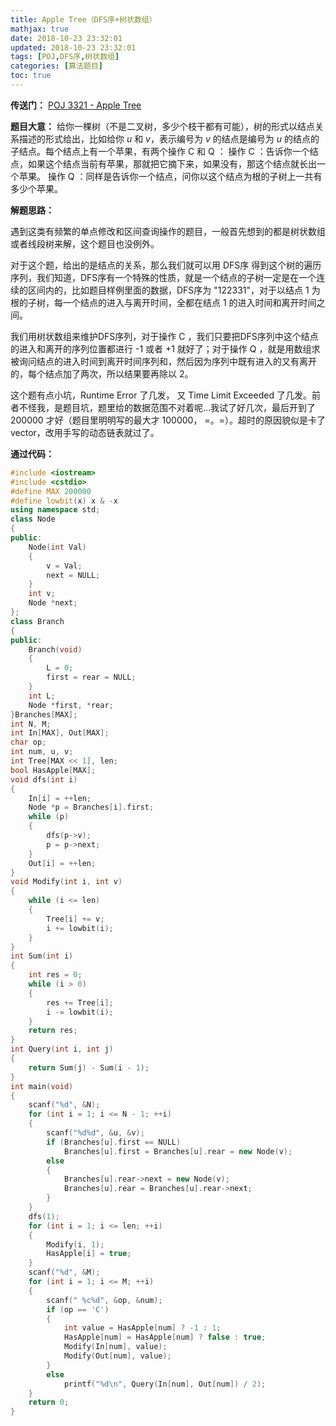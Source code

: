 ```yaml
---
title: Apple Tree（DFS序+树状数组）
mathjax: true
date: 2018-10-23 23:32:01
updated: 2018-10-23 23:32:01
tags: [POJ,DFS序,树状数组]
categories: [算法题目]
toc: true
---
```



**传送门：** [POJ 3321 - Apple Tree](http://poj.org/problem?id=3321)

**题目大意：**
给你一棵树（不是二叉树，多少个枝干都有可能），树的形式以结点关系描述的形式给出，比如给你 $u$ 和 $v$，表示编号为 $v$ 的结点是编号为 $u$ 的结点的子结点。每个结点上有一个苹果，有两个操作 C 和 Q ：
操作 C ：告诉你一个结点，如果这个结点当前有苹果，那就把它摘下来，如果没有，那这个结点就长出一个苹果。
操作 Q ：同样是告诉你一个结点，问你以这个结点为根的子树上一共有多少个苹果。

**解题思路：**

遇到这类有频繁的单点修改和区间查询操作的题目，一般首先想到的都是树状数组或者线段树来解，这个题目也没例外。

对于这个题，给出的是结点的关系，那么我们就可以用 DFS序 得到这个树的遍历序列，我们知道，DFS序有一个特殊的性质，就是一个结点的子树一定是在一个连续的区间内的，比如题目样例里面的数据，DFS序为 "122331"，对于以结点 1 为根的子树，每一个结点的进入与离开时间，全都在结点 1 的进入时间和离开时间之间。

我们用树状数组来维护DFS序列，对于操作 C ，我们只要把DFS序列中这个结点的进入和离开的序列位置都进行 -1 或者 +1 就好了；对于操作 Q ，就是用数组求被询问结点的进入时间到离开时间序列和，然后因为序列中既有进入的又有离开的，每个结点加了两次，所以结果要再除以 2。

这个题有点小坑，Runtime Error 了几发， 又 Time Limit Exceeded 了几发。前者不怪我，是题目坑，题里给的数据范围不对着呢...我试了好几次，最后开到了 200000 才好（题目里明明写的最大才 100000， =。=）。超时的原因貌似是卡了 vector，改用手写的动态链表就过了。<!--more-->

**通过代码：**
```cpp
#include <iostream>
#include <cstdio>
#define MAX 200000
#define lowbit(x) x & -x
using namespace std;
class Node
{
public:
    Node(int Val)
    {
        v = Val;
        next = NULL;
    }
    int v;
    Node *next;
};
class Branch
{
public:
    Branch(void)
    {
        L = 0;
        first = rear = NULL;
    }
    int L;
    Node *first, *rear;
}Branches[MAX];
int N, M;
int In[MAX], Out[MAX]; 
char op;
int num, u, v;
int Tree[MAX << 1], len;
bool HasApple[MAX];
void dfs(int i)
{
    In[i] = ++len;
    Node *p = Branches[i].first;
    while (p)
    {
        dfs(p->v);
        p = p->next;
    }
    Out[i] = ++len; 
}
void Modify(int i, int v)
{
    while (i <= len) 
    {
        Tree[i] += v;
        i += lowbit(i);
    }
}
int Sum(int i)
{
    int res = 0;
    while (i > 0)
    {
        res += Tree[i];
        i -= lowbit(i);
    }
    return res;
}
int Query(int i, int j)
{
    return Sum(j) - Sum(i - 1);
}
int main(void)
{
    scanf("%d", &N);
    for (int i = 1; i <= N - 1; ++i)
    {
        scanf("%d%d", &u, &v);
        if (Branches[u].first == NULL)
            Branches[u].first = Branches[u].rear = new Node(v);
        else
        {
            Branches[u].rear->next = new Node(v);
            Branches[u].rear = Branches[u].rear->next;
        }
    }
    dfs(1);
    for (int i = 1; i <= len; ++i)
    {
        Modify(i, 1);
        HasApple[i] = true;
    }
    scanf("%d", &M);
    for (int i = 1; i <= M; ++i)
    {
        scanf(" %c%d", &op, &num);
        if (op == 'C')
        {
            int value = HasApple[num] ? -1 : 1;
            HasApple[num] = HasApple[num] ? false : true;
            Modify(In[num], value);
            Modify(Out[num], value);
        }
        else
            printf("%d\n", Query(In[num], Out[num]) / 2);
    }
    return 0;
}
```